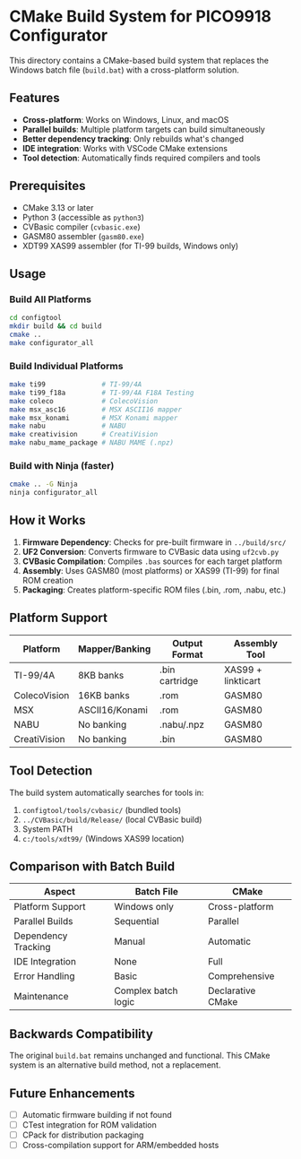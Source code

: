 # CMake Build System for PICO9918 Configurator

This directory contains a CMake-based build system that replaces the Windows batch file (`build.bat`) with a cross-platform solution.

## Features

- **Cross-platform**: Works on Windows, Linux, and macOS
- **Parallel builds**: Multiple platform targets can build simultaneously  
- **Better dependency tracking**: Only rebuilds what's changed
- **IDE integration**: Works with VSCode CMake extensions
- **Tool detection**: Automatically finds required compilers and tools

## Prerequisites

- CMake 3.13 or later
- Python 3 (accessible as `python3`)
- CVBasic compiler (`cvbasic.exe`)
- GASM80 assembler (`gasm80.exe`) 
- XDT99 XAS99 assembler (for TI-99 builds, Windows only)

## Usage

### Build All Platforms
```bash
cd configtool
mkdir build && cd build
cmake ..
make configurator_all
```

### Build Individual Platforms
```bash
make ti99              # TI-99/4A
make ti99_f18a         # TI-99/4A F18A Testing  
make coleco            # ColecoVision
make msx_asc16         # MSX ASCII16 mapper
make msx_konami        # MSX Konami mapper
make nabu              # NABU
make creativision      # CreatiVision
make nabu_mame_package # NABU MAME (.npz)
```

### Build with Ninja (faster)
```bash
cmake .. -G Ninja
ninja configurator_all
```

## How it Works

1. **Firmware Dependency**: Checks for pre-built firmware in `../build/src/`
2. **UF2 Conversion**: Converts firmware to CVBasic data using `uf2cvb.py`
3. **CVBasic Compilation**: Compiles `.bas` sources for each target platform
4. **Assembly**: Uses GASM80 (most platforms) or XAS99 (TI-99) for final ROM creation
5. **Packaging**: Creates platform-specific ROM files (.bin, .rom, .nabu, etc.)

## Platform Support

| Platform | Mapper/Banking | Output Format | Assembly Tool |
|----------|----------------|---------------|---------------|
| TI-99/4A | 8KB banks | .bin cartridge | XAS99 + linkticart |
| ColecoVision | 16KB banks | .rom | GASM80 |
| MSX | ASCII16/Konami | .rom | GASM80 |
| NABU | No banking | .nabu/.npz | GASM80 |
| CreatiVision | No banking | .bin | GASM80 |

## Tool Detection

The build system automatically searches for tools in:
1. `configtool/tools/cvbasic/` (bundled tools)
2. `../CVBasic/build/Release/` (local CVBasic build)  
3. System PATH
4. `c:/tools/xdt99/` (Windows XAS99 location)

## Comparison with Batch Build

| Aspect | Batch File | CMake |
|--------|------------|-------|
| Platform Support | Windows only | Cross-platform |
| Parallel Builds | Sequential | Parallel |
| Dependency Tracking | Manual | Automatic |
| IDE Integration | None | Full |
| Error Handling | Basic | Comprehensive |
| Maintenance | Complex batch logic | Declarative CMake |

## Backwards Compatibility

The original `build.bat` remains unchanged and functional. This CMake system is an alternative build method, not a replacement.

## Future Enhancements

- [ ] Automatic firmware building if not found
- [ ] CTest integration for ROM validation
- [ ] CPack for distribution packaging
- [ ] Cross-compilation support for ARM/embedded hosts